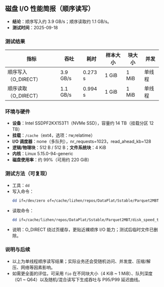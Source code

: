 ## 磁盘 I/O 性能简报（顺序读写）

- **结论**：顺序写入约 3.9 GB/s；顺序读取约 1.1 GB/s。
- **测试时间**：2025-09-18

### 测试结果

| 指标 | 吞吐 | 耗时 | 样本大小 | 块大小 | 并发 |
| --- | --- | --- | --- | --- | --- |
| 顺序写入（O_DIRECT） | 3.9 GB/s | 0.273 s | 1 GiB | 1 MiB | 单线程 |
| 顺序读取（O_DIRECT） | 1.1 GB/s | 0.994 s | 1 GiB | 1 MiB | 单线程 |

### 环境与硬件

- **设备**：Intel SSDPF2KX153T1（NVMe SSD），容量约 14 TB（挂载分区 12 TB）
- **挂载**：`/cache`（ext4，选项：rw,relatime）
- **I/O 调度器**：none（多队列），nr_requests=1023，read_ahead_kb=128
- **逻辑/物理块**：512 B / 512 B；**文件系统块**：4 KiB
- **内核**：Linux 5.15.0-94-generic
- **磁盘使用率**：约 99%（可用约 220 GiB）

### 测试方法（可复现）

- 工具：`dd`
- 写入命令：
  ```bash
  dd if=/dev/zero of=/cache/lizhen/repos/DataPlat/Sstable/Parquet2MBT/disk_speed_test.tmp bs=1M count=1024 oflag=direct
  ```
- 读取命令：
  ```bash
  dd if=/cache/lizhen/repos/DataPlat/Sstable/Parquet2MBT/disk_speed_test.tmp of=/dev/null bs=1M iflag=direct
  ```
- 说明：O_DIRECT 绕过页缓存，更贴近裸顺序 I/O 能力；测试后临时文件已删除。

### 说明与后续

- 以上为单线程顺序读写结果；实际业务还会受随机访问、并发度、压缩/解压、网络等因素影响。
- 如需更全面的评估，可采用 `fio` 在不同块大小（4 KiB ~ 1 MiB）、队列深度（Q1 ~ Q64）以及随机/混合读写下生成吞吐与 P95/P99 延迟曲线。


